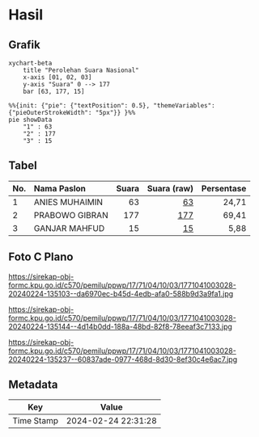 # Hasil

## Grafik

```mermaid
xychart-beta
    title "Perolehan Suara Nasional"
    x-axis [01, 02, 03]
    y-axis "Suara" 0 --> 177
    bar [63, 177, 15]
```

```mermaid
%%{init: {"pie": {"textPosition": 0.5}, "themeVariables": {"pieOuterStrokeWidth": "5px"}} }%%
pie showData
    "1" : 63
    "2" : 177
    "3" : 15
```

## Tabel

| No. | Nama Paslon    | Suara | Suara (raw) | Persentase |
|:--- |:-------------- | -----:| -----------:| ----------:|
| 1   | ANIES MUHAIMIN | 63    | [63][p-1]   | 24,71      |
| 2   | PRABOWO GIBRAN | 177   | [177][p-2]  | 69,41      |
| 3   | GANJAR MAHFUD  | 15    | [15][p-3]   | 5,88       |


[p-1]: https://github.com/gigit-pemilu/pemilu-2024/blob/main/pilpres/hitung-suara/sub/17-bengkulu/sub/71-kota-bengkulu/sub/04-muara-bangka-hulu/sub/1003-pematang-gubernur/sub/028-tps/sub/paslon-1.txt
[p-2]: https://github.com/gigit-pemilu/pemilu-2024/blob/main/pilpres/hitung-suara/sub/17-bengkulu/sub/71-kota-bengkulu/sub/04-muara-bangka-hulu/sub/1003-pematang-gubernur/sub/028-tps/sub/paslon-2.txt
[p-3]: https://github.com/gigit-pemilu/pemilu-2024/blob/main/pilpres/hitung-suara/sub/17-bengkulu/sub/71-kota-bengkulu/sub/04-muara-bangka-hulu/sub/1003-pematang-gubernur/sub/028-tps/sub/paslon-3.txt

## Foto C Plano

https://sirekap-obj-formc.kpu.go.id/c570/pemilu/ppwp/17/71/04/10/03/1771041003028-20240224-135103--da6970ec-b45d-4edb-afa0-588b9d3a9fa1.jpg

https://sirekap-obj-formc.kpu.go.id/c570/pemilu/ppwp/17/71/04/10/03/1771041003028-20240224-135144--4d14b0dd-188a-48bd-82f8-78eeaf3c7133.jpg

https://sirekap-obj-formc.kpu.go.id/c570/pemilu/ppwp/17/71/04/10/03/1771041003028-20240224-135237--60837ade-0977-468d-8d30-8ef30c4e6ac7.jpg


## Metadata

| Key        | Value               |
| ---------- | ------------------- |
| Time Stamp | 2024-02-24 22:31:28 |




